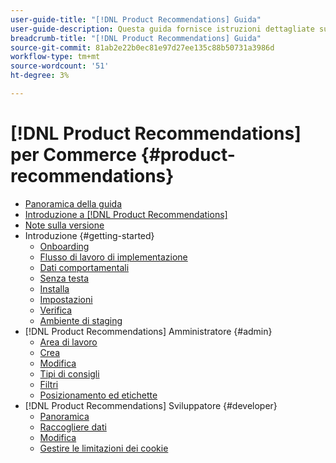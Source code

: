 ```yaml
---
user-guide-title: "[!DNL Product Recommendations] Guida"
user-guide-description: Questa guida fornisce istruzioni dettagliate sull’utilizzo di [!DNL Product Recommendations] da Adobe Commerce.
breadcrumb-title: "[!DNL Product Recommendations] Guida"
source-git-commit: 81ab2e22b0ec81e97d27ee135c88b50731a3986d
workflow-type: tm+mt
source-wordcount: '51'
ht-degree: 3%

---
```


# [!DNL Product Recommendations] per Commerce {#product-recommendations}

- [Panoramica della guida](guide-overview.md)
- [Introduzione a [!DNL Product Recommendations]](overview.md)
- [Note sulla versione](release-notes.md)
- Introduzione {#getting-started}
   - [Onboarding](onboarding.md)
   - [Flusso di lavoro di implementazione](implementation-workflow.md)
   - [Dati comportamentali](behavioral-data.md)
   - [Senza testa](headless.md)
   - [Installa](install-configure.md)
   - [Impostazioni](settings.md)
   - [Verifica](verify.md)
   - [Ambiente di staging](staging-environment.md)
- [!DNL Product Recommendations] Amministratore {#admin}
   - [Area di lavoro](workspace.md)
   - [Crea](create.md)
   - [Modifica](edit.md)
   - [Tipi di consigli](type.md)
   - [Filtri](filters.md)
   - [Posizionamento ed etichette](placement.md)
- [!DNL Product Recommendations] Sviluppatore {#developer}
   - [Panoramica](development-overview.md)
   - [Raccogliere dati](events.md)
   - [Modifica](customize.md)
   - [Gestire le limitazioni dei cookie](setting-cookie.md)
